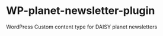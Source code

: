 WP-planet-newsletter-plugin
===========================

WordPress Custom content type for DAISY planet newsletters
